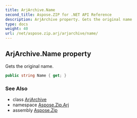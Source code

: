```yaml
---
title: ArjArchive.Name
second_title: Aspose.ZIP for .NET API Reference
description: ArjArchive property. Gets the original name
type: docs
weight: 40
url: /net/aspose.zip.arj/arjarchive/name/
---
```

## ArjArchive.Name property

Gets the original name.

```csharp
public string Name { get; }
```

### See Also

* class [ArjArchive](../)
* namespace [Aspose.Zip.Arj](../../arjarchive/)
* assembly [Aspose.Zip](../../../)


